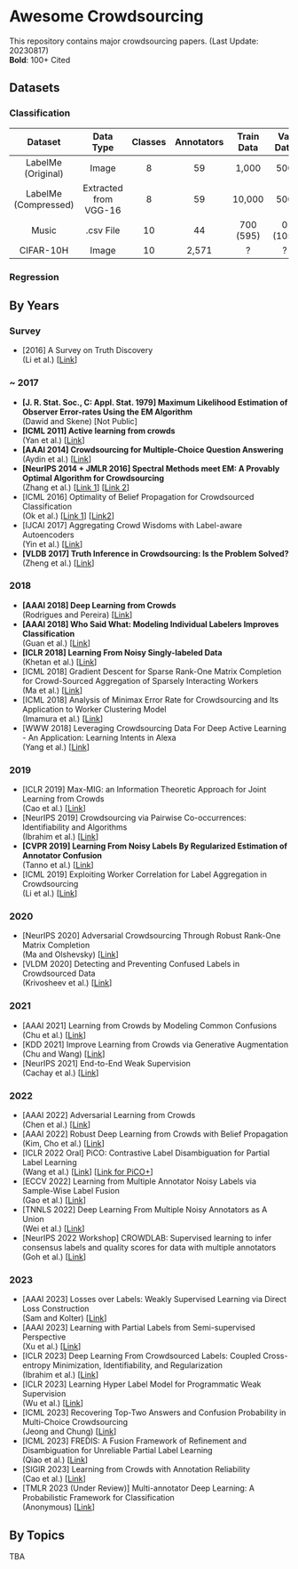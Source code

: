 # Awesome Crowdsourcing

This repository contains major crowdsourcing papers. (Last Update: 20230817) <br>
**Bold**: 100+ Cited

## Datasets

### Classification
|Dataset|Data Type|Classes|Annotators|Train Data|Val Data|Test Data|Link|
|:---:|:---:|:---:|:---:|:---:|:---:|:---:|:---:|
|LabelMe (Original)|Image|8|59|1,000|500|1,188|[Link](https://fprodrigues.com/publications/deep-crowds/)|
|LabelMe (Compressed)|Extracted from VGG-16|8|59|10,000|500|1,188|[Link](https://fprodrigues.com/publications/deep-crowds/)|
|Music|.csv File|10|44|700 (595)|0 (105)|300|[Link](https://fprodrigues.com/publications/deep-crowds/)|
|CIFAR-10H|Image|10|2,571|?|?|?|[Link](https://github.com/jcpeterson/cifar-10h)|

### Regression


## By Years

### Survey
* [2016] A Survey on Truth Discovery <br>
  (Li et al.) [[Link](https://dl.acm.org/doi/abs/10.1145/2897350.2897352)]

### ~ 2017
* **[J. R. Stat. Soc., C: Appl. Stat. 1979] Maximum Likelihood Estimation of Observer Error-rates Using the EM Algorithm** <br>
  (Dawid and Skene) [Not Public]
* **[ICML 2011] Active learning from crowds** <br>
  (Yan et al.) [[Link](https://dl.acm.org/doi/10.5555/3104482.3104628)]
* **[AAAI 2014] Crowdsourcing for Multiple-Choice Question Answering** <br>
  (Aydin et al.) [[Link](https://aaai.org/papers/016-crowdsourcing-for-multiple-choice-question-answering/)]
* **[NeurIPS 2014 + JMLR 2016] Spectral Methods meet EM: A Provably Optimal Algorithm for Crowdsourcing** <br>
  (Zhang et al.) [[Link 1](https://proceedings.neurips.cc/paper/2014/hash/788d986905533aba051261497ecffcbb-Abstract.html)] [[Link 2](https://jmlr.org/papers/v17/14-511.html)]
* [ICML 2016] Optimality of Belief Propagation for Crowdsourced Classification <br>
  (Ok et al.) [[Link 1](https://proceedings.mlr.press/v48/ok16)] [[Link2](https://proceedings.mlr.press/v48/ok16)]
* [IJCAI 2017] Aggregating Crowd Wisdoms with Label-aware Autoencoders <br>
  (Yin et al.) [[Link](https://www.ijcai.org/proceedings/2017/0184)]
* **[VLDB 2017] Truth Inference in Crowdsourcing: Is the Problem Solved?** <br>
  (Zheng et al.) [[Link](https://dl.acm.org/doi/abs/10.14778/3055540.3055547)]

### 2018
* **[AAAI 2018] Deep Learning from Crowds** <br>
  (Rodrigues and Pereira) [[Link](https://arxiv.org/abs/1709.01779)]
* **[AAAI 2018] Who Said What: Modeling Individual Labelers Improves Classification** <br>
  (Guan et al.) [[Link](https://arxiv.org/abs/1703.08774)]
* **[ICLR 2018] Learning From Noisy Singly-labeled Data** <br>
  (Khetan et al.) [[Link](https://arxiv.org/abs/1712.04577)]
* [ICML 2018] Gradient Descent for Sparse Rank-One Matrix Completion for Crowd-Sourced Aggregation of Sparsely Interacting Workers <br>
  (Ma et al.) [[Link](https://arxiv.org/abs/1904.11608)]
* [ICML 2018] Analysis of Minimax Error Rate for Crowdsourcing and Its Application to Worker Clustering Model <br>
  (Imamura et al.) [[Link](https://arxiv.org/abs/1802.04551)]
* [WWW 2018] Leveraging Crowdsourcing Data For Deep Active Learning - An Application: Learning Intents in Alexa <br>
  (Yang et al.) [[Link](https://arxiv.org/abs/1803.04223)]

### 2019
* [ICLR 2019] Max-MIG: an Information Theoretic Approach for Joint Learning from Crowds <br>
  (Cao et al.) [[Link](https://openreview.net/forum?id=BJg9DoR9t7)]
* [NeurIPS 2019] Crowdsourcing via Pairwise Co-occurrences: Identifiability and Algorithms <br>
  (Ibrahim et al.) [[Link](https://arxiv.org/abs/1909.12325)]
* **[CVPR 2019] Learning From Noisy Labels By Regularized Estimation of Annotator Confusion** <br>
  (Tanno et al.) [[Link](https://arxiv.org/abs/1902.03680)]
* [ICML 2019] Exploiting Worker Correlation for Label Aggregation in Crowdsourcing <br>
  (Li et al.) [[Link](https://proceedings.mlr.press/v97/li19i.html)]


### 2020
* [NeurIPS 2020] Adversarial Crowdsourcing Through Robust Rank-One Matrix Completion <br>
  (Ma and Olshevsky) [[Link](https://arxiv.org/abs/2010.12181)]
* [VLDM 2020] Detecting and Preventing Confused Labels in Crowdsourced Data <br>
  (Krivosheev et al.) [[Link](http://www.vldb.org/pvldb/vol13/p2522-krivosheev.pdf)]

### 2021
* [AAAI 2021] Learning from Crowds by Modeling Common Confusions <br>
  (Chu et al.) [[Link](https://arxiv.org/abs/2012.13052)]
* [KDD 2021] Improve Learning from Crowds via Generative Augmentation <br>
  (Chu and Wang) [[Link](https://arxiv.org/abs/2107.10449)]
* [NeurIPS 2021] End-to-End Weak Supervision <br>
  (Cachay et al.) [[Link](https://arxiv.org/abs/2107.02233)]

### 2022
* [AAAI 2022] Adversarial Learning from Crowds <br>
  (Chen et al.) [[Link](https://ojs.aaai.org/index.php/AAAI/article/view/20467)]
* [AAAI 2022] Robust Deep Learning from Crowds with Belief Propagation <br>
  (Kim, Cho et al.) [[Link](https://arxiv.org/abs/2111.00734)]
* [ICLR 2022 Oral] PiCO: Contrastive Label Disambiguation for Partial Label Learning <br>
  (Wang et al.) [[Link](https://openreview.net/forum?id=EhYjZy6e1gJ)] [[Link for PiCO+](https://arxiv.org/abs/2201.08984)]
* [ECCV 2022] Learning from Multiple Annotator Noisy Labels via Sample-Wise Label Fusion <br>
  (Gao et al.) [[Link](https://link.springer.com/chapter/10.1007/978-3-031-20053-3_24)]
* [TNNLS 2022] Deep Learning From Multiple Noisy Annotators as A Union <br>
  (Wei et al.) [[Link](https://ieeexplore.ieee.org/abstract/document/9765651)]
* [NeurIPS 2022 Workshop] CROWDLAB: Supervised learning to infer consensus labels and quality scores for data with multiple annotators <br>
  (Goh et al.) [[Link](https://github.com/cleanlab/multiannotator-benchmarks)]

### 2023
* [AAAI 2023] Losses over Labels: Weakly Supervised Learning via Direct Loss Construction <br>
  (Sam and Kolter) [[Link](https://ojs.aaai.org/index.php/AAAI/article/view/26159)]
* [AAAI 2023] Learning with Partial Labels from Semi-supervised Perspective <br>
  (Xu et al.) [[Link](https://arxiv.org/abs/2211.13655)]
* [ICLR 2023] Deep Learning From Crowdsourced Labels: Coupled Cross-entropy Minimization, Identifiability, and Regularization <br>
  (Ibrahim et al.) [[Link](https://arxiv.org/abs/2306.03288)]
* [ICLR 2023] Learning Hyper Label Model for Programmatic Weak Supervision <br>
  (Wu et al.) [[Link](https://openreview.net/forum?id=aCQt_BrkSjC)]
* [ICML 2023] Recovering Top-Two Answers and Confusion Probability in Multi-Choice Crowdsourcing <br>
  (Jeong and Chung) [[Link](https://arxiv.org/abs/2301.00006)]
* [ICML 2023] FREDIS: A Fusion Framework of Refinement and Disambiguation for Unreliable Partial Label Learning <br>
  (Qiao et al.) [[Link](https://proceedings.mlr.press/v202/qiao23b.html)]
* [SIGIR 2023] Learning from Crowds with Annotation Reliability <br>
  (Cao et al.) [[Link](https://dl.acm.org/doi/abs/10.1145/3539618.3592007)]
* [TMLR 2023 (Under Review)] Multi-annotator Deep Learning: A Probabilistic Framework for Classification <br>
  (Anonymous) [[Link](https://openreview.net/forum?id=MgdoxzImlK&referrer=%5BTMLR%5D(%2Fgroup%3Fid%3DTMLR))]

## By Topics
TBA
